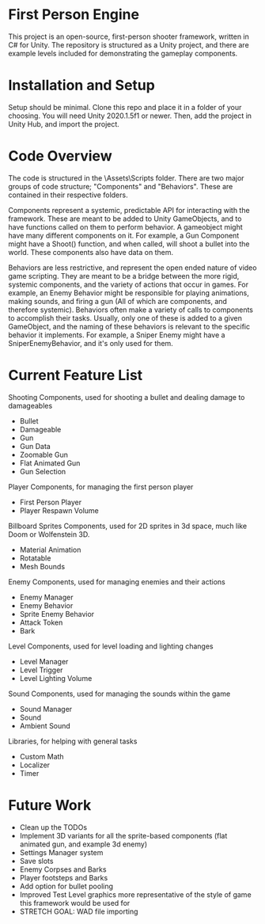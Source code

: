 # First Person Engine
This project is an open-source, first-person shooter framework, written in C# for Unity.
The repository is structured as a Unity project, and there are example levels included for demonstrating the gameplay components.

# Installation and Setup
Setup should be minimal. Clone this repo and place it in a folder of your choosing. You will need Unity 2020.1.5f1 or newer.
Then, add the project in Unity Hub, and import the project.

# Code Overview
The code is structured in the \Assets\Scripts folder. There are two major groups of code structure; "Components" and "Behaviors". These are contained in their respective folders.

Components represent a systemic, predictable API for interacting with the framework. These are meant to be added to Unity GameObjects, and to have functions called on them to perform behavior. A gameobject might have many different components on it. For example, a Gun Component might have a Shoot() function, and when called, will shoot a bullet into the world. These components also have data on them.

Behaviors are less restrictive, and represent the open ended nature of video game scripting. They are meant to be a bridge between the more rigid, systemic components, and the variety of actions that occur in games. For example, an Enemy Behavior might be responsible for playing animations, making sounds, and firing a gun (All of which are components, and therefore systemic). Behaviors often make a variety of calls to components to accomplish their tasks. Usually, only one of these is added to a given GameObject, and the naming of these behaviors is relevant to the specific behavior it implements. For example, a Sniper Enemy might have a SniperEnemyBehavior, and it's only used for them.

# Current Feature List
Shooting Components, used for shooting a bullet and dealing damage to damageables
* Bullet
* Damageable
* Gun
* Gun Data
* Zoomable Gun
* Flat Animated Gun
* Gun Selection

Player Components, for managing the first person player
* First Person Player
* Player Respawn Volume

Billboard Sprites Components, used for 2D sprites in 3d space, much like Doom or Wolfenstein 3D.
* Material Animation
* Rotatable
* Mesh Bounds

Enemy Components, used for managing enemies and their actions
* Enemy Manager
* Enemy Behavior
* Sprite Enemy Behavior
* Attack Token
* Bark

Level Components, used for level loading and lighting changes
* Level Manager
* Level Trigger
* Level Lighting Volume

Sound Components, used for managing the sounds within the game
* Sound Manager
* Sound
* Ambient Sound

Libraries, for helping with general tasks
* Custom Math
* Localizer
* Timer

# Future Work
* Clean up the TODOs
* Implement 3D variants for all the sprite-based components (flat animated gun, and example 3d enemy)
* Settings Manager system
* Save slots
* Enemy Corpses and Barks
* Player footsteps and Barks
* Add option for bullet pooling
* Improved Test Level graphics more representative of the style of game this framework would be used for
* STRETCH GOAL: WAD file importing
